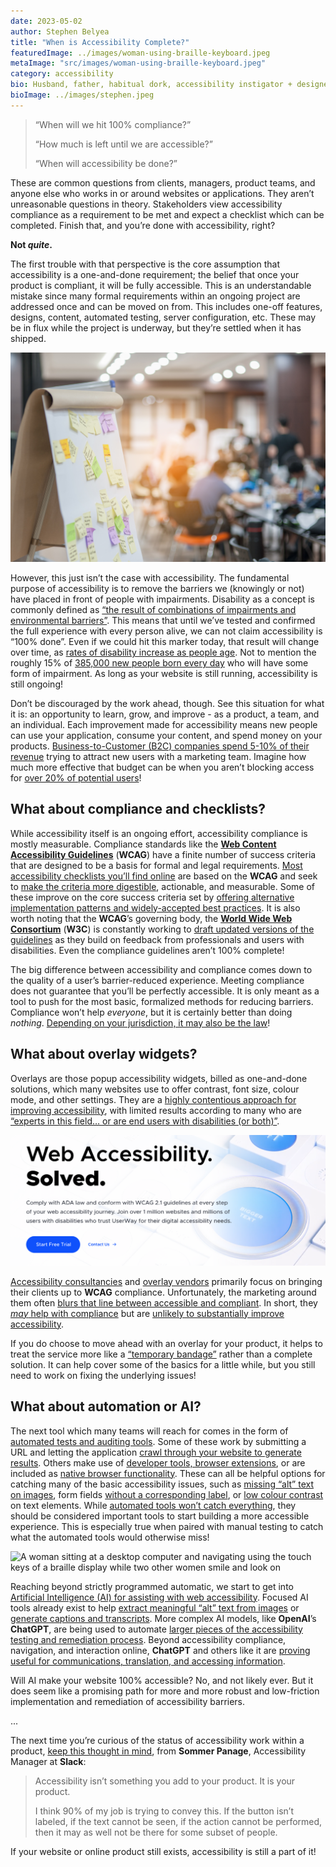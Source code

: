 ```yaml
---
date: 2023-05-02
author: Stephen Belyea
title: "When is Accessibility Complete?"
featuredImage: ../images/woman-using-braille-keyboard.jpeg
metaImage: "src/images/woman-using-braille-keyboard.jpeg"
category: accessibility
bio: Husband, father, habitual dork, accessibility instigator + designery front-end dev, attempted writer, alleged handyman, ex-pat Maritimer. He/him.
bioImage: ../images/stephen.jpeg
---
```


> “When will we hit 100% compliance?”
>
> “How much is left until we are accessible?”
>
> “When will accessibility be done?”

These are common questions from clients, managers, product teams, and anyone else who works in or around websites or applications. They aren’t unreasonable questions in theory. Stakeholders view accessibility compliance as a requirement to be met and expect a checklist which can be completed. Finish that, and you’re done with accessibility, right?

**Not _quite_.**

The first trouble with that perspective is the core assumption that accessibility is a one-and-done requirement; the belief that once your product is compliant, it will be fully accessible. This is an understandable mistake since many formal requirements within an ongoing project are addressed once and can be moved on from. This includes one-off features, designs, content, automated testing, server configuration, etc. These may be in flux while the project is underway, but they’re settled when it has shipped.

![A flipboard covered in sticky notes citing various features, with a boardroom filled with people off in the background](../images/stickies-on-board.jpeg)

However, this just isn’t the case with accessibility. The fundamental purpose of accessibility is to remove the barriers we (knowingly or not) have placed in front of people with impairments. Disability as a concept is commonly defined as [“the result of combinations of impairments and environmental barriers”](https://www.ohrc.on.ca/en/policy-ableism-and-discrimination-based-disability/2-what-disability#:~:text=A%20disability%20may%20be%20the,people%27s%20full%20participation%20in%20society). This means that until we’ve tested and confirmed the full experience with every person alive, we can not claim accessibility is “100% done”. Even if we could hit this marker today, that result will change over time, as [rates of disability increase as people age](https://www150.statcan.gc.ca/n1/pub/89-654-x/89-654-x2021003-eng.htm). Not to mention the roughly 15% of [385,000 new people born every day](https://www.theworldcounts.com/stories/how-many-babies-are-born-each-day) who will have some form of impairment. As long as your website is still running, accessibility is still ongoing!

Don’t be discouraged by the work ahead, though. See this situation for what it is: an opportunity to learn, grow, and improve - as a product, a team, and an individual. Each improvement made for accessibility means new people can use your application, consume your content, and spend money on your products. [Business-to-Customer (B2C) companies spend 5-10% of their revenue](https://www.bdc.ca/en/articles-tools/marketing-sales-export/marketing/what-average-marketing-budget-for-small-business#:~:text=In%20the%20simplest%20terms%2C%20your,%E2%80%94between%205%20and%2010%25.) trying to attract new users with a marketing team. Imagine how much more effective that budget can be when you aren’t blocking access for [over 20% of potential users](https://www150.statcan.gc.ca/n1/pub/89-654-x/89-654-x2018002-eng.htm)!

## What about compliance and checklists?

While accessibility itself is an ongoing effort, accessibility compliance is mostly measurable. Compliance standards like the [**Web Content Accessibility Guidelines**](https://www.w3.org/WAI/standards-guidelines/wcag/) (**WCAG**) have a finite number of success criteria that are designed to be a basis for formal and legal requirements. [Most accessibility checklists you’ll find online](https://www.a11yproject.com/checklist/) are based on the **WCAG** and seek to [make the criteria more digestible](https://tetralogical.com/blog/2020/04/10/wcag-primer/), actionable, and measurable. Some of these improve on the core success criteria set by [offering alternative implementation patterns and widely-accepted best practices](https://www.w3.org/WAI/test-evaluate/preliminary/). It is also worth noting that the **WCAG**’s governing body, the [**World Wide Web Consortium**](https://www.w3.org/Consortium/) (**W3C**) is constantly working to [draft updated versions of the guidelines](https://www.w3.org/WAI/standards-guidelines/wcag/wcag3-intro/) as they build on feedback from professionals and users with disabilities. Even the compliance guidelines aren’t 100% complete!

The big difference between accessibility and compliance comes down to the quality of a user’s barrier-reduced experience. Meeting compliance does not guarantee that you’ll be perfectly accessible. It is only meant as a tool to push for the most basic, formalized methods for reducing barriers. Compliance won’t help _everyone_, but it is certainly better than doing _nothing_. [Depending on your jurisdiction, it may also be the law](https://heynova.io/blog/lets-talk-legal-the-cross-canada-accessibility-checkup/)!

## What about overlay widgets?

Overlays are those popup accessibility widgets, billed as one-and-done solutions, which many websites use to offer contrast, font size, colour mode, and other settings. They are a [highly contentious approach for improving accessibility](https://overlayfactsheet.com/), with limited results according to many who are [“experts in this field… or are end users with disabilities (or both)”](https://overlayfactsheet.com/#statement-from-sponsors-and-signatories-to-this-fact-sheet).

![An overlay vendor's homepage declaring web accessibility solved, along with focus on compliance, ADA law, and citing a million clients and users with disabilities who trust the product](../images/web-accessibility-solved.png "From the homepage of [UserWay](https://userway.org/), an overlay vendor and product")

[Accessibility consultancies](https://www.levelaccess.com/) and [overlay vendors](https://accessibe.com/) primarily focus on bringing their clients up to **WCAG** compliance. Unfortunately, the marketing around them often [blurs that line between accessible and compliant](https://userway.org/). In short, they [_may_ help with compliance](https://overlayfactsheet.com/#fitness-for-achieving-compliance-with-accessibility-standards) but are [unlikely to substantially improve accessibility](https://www.a11yproject.com/posts/should-i-use-an-accessibility-overlay/#quality).

If you do choose to move ahead with an overlay for your product, it helps to treat the service more like a [“temporary bandage”](https://www.a11yproject.com/posts/should-i-use-an-accessibility-overlay/#temporary-bandage-solutions) rather than a complete solution. It can help cover some of the basics for a little while, but you still need to work on fixing the underlying issues!

## What about automation or AI?

The next tool which many teams will reach for comes in the form of [automated tests and auditing tools](https://www.w3.org/WAI/ER/tools/). Some of these work by submitting a URL and letting the application [crawl through your website to generate results](https://wave.webaim.org/report#/https://google.ca). Others make use of [developer tools, browser extensions](https://www.deque.com/axe/), or are included as [native browser functionality](https://firefox-source-docs.mozilla.org/devtools-user/accessibility_inspector/). These can all be helpful options for catching many of the basic accessibility issues, such as [missing “alt” text on images](https://www.w3.org/WAI/WCAG21/Understanding/non-text-content.html), form fields [without a corresponding label](https://www.w3.org/WAI/WCAG21/Understanding/labels-or-instructions.html), or [low colour contrast](https://www.w3.org/WAI/WCAG21/Understanding/contrast-minimum.html) on text elements. While [automated tools won’t catch everything](https://www.matuzo.at/blog/building-the-most-inaccessible-site-possible-with-a-perfect-lighthouse-score/), they should be considered important tools to start building a more accessible experience. This is especially true when paired with manual testing to catch what the automated tools would otherwise miss!

![A woman sitting at a desktop computer and navigating using the touch keys of a braille display while two other women smile and look on](../images/woman-using-braille-keyboard.jpeg "Testing with daily assistive tech users is especially helpful for meaningful results")

Reaching beyond strictly programmed automatic, we start to get into [Artificial Intelligence (AI) for assisting with web accessibility](https://ialabs.ie/how-is-ai-tech-like-chatgpt-improving-digital-accessibility/). Focused AI tools already exist to help [extract meaningful “alt” text from images](https://alttext.ai/) or [generate captions and transcripts](https://verbit.ai/). More complex AI models, like **OpenAI**’s **ChatGPT**, are being used to automate [larger pieces of the accessibility testing and remediation process](https://equally.ai/flowy). Beyond accessibility compliance, navigation, and interaction online, **ChatGPT** and others like it are [proving useful for communications, translation, and accessing information](https://verbit.ai/a-ctos-take-on-chatgpt-ai-and-its-effects-on-accessibility/).

Will AI make your website 100% accessible? No, and not likely ever. But it does seem like a promising path for more and more robust and low-friction implementation and remediation of accessibility barriers.

...

The next time you’re curious of the status of accessibility work within a product, [keep this thought in mind](https://macaw.social/@sommer/110271263217329587), from **Sommer Panage**, Accessibility Manager at **Slack**:

> Accessibility isn’t something you add to your product. It is your product.
>
> I think 90% of my job is trying to convey this. If the button isn’t labeled, if the text cannot be seen, if the action cannot be performed, then it may as well not be there for some subset of people.

If your website or online product still exists, accessibility is still a part of it!
